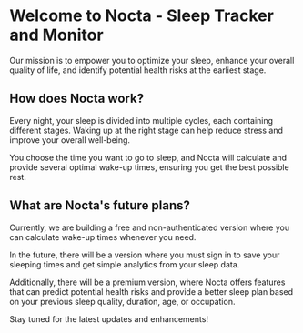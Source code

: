 # Welcome to Nocta - Sleep Tracker and Monitor

Our mission is to empower you to optimize your sleep, enhance your overall quality of life, and identify potential health risks at the earliest stage.

## How does Nocta work?

Every night, your sleep is divided into multiple cycles, each containing different stages. Waking up at the right stage can help reduce stress and improve your overall well-being.

You choose the time you want to go to sleep, and Nocta will calculate and provide several optimal wake-up times, ensuring you get the best possible rest.

## What are Nocta's future plans?

Currently, we are building a free and non-authenticated version where you can calculate wake-up times whenever you need.

In the future, there will be a version where you must sign in to save your sleeping times and get simple analytics from your sleep data.

Additionally, there will be a premium version, where Nocta offers features that can predict potential health risks and provide a better sleep plan based on your previous sleep quality, duration, age, or occupation.

Stay tuned for the latest updates and enhancements!
